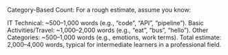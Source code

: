 Category-Based Count: For a rough estimate, assume you know:

IT Technical: ~500–1,000 words (e.g., “code”, “API”, “pipeline”).
Basic Activities/Travel: ~1,000–2,000 words (e.g., “eat”, “bus”, “hello”).
Other Categories: ~500–1,000 words (e.g., emotions, work terms).
Total estimate: 2,000–4,000 words, typical for intermediate learners in a professional field.